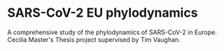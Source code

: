 # SARS-CoV-2 EU phylodynamics

A comprehensive study of the phylodynamics of SARS-CoV-2 in Europe. 
Cecilia Master's Thesis project supervised by Tim Vaughan.
